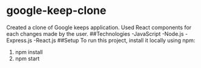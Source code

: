 # google-keep-clone
Created a clone of Google keeps application.
Used React components for each changes made by the user.
##Technologies
-JavaScript
-Node.js
-Express.js
-React.js
##Setup
To run this project, install it locally using npm:
1. npm install
2. npm start

